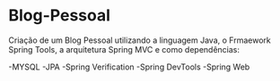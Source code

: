 # Blog-Pessoal

Criação de um Blog Pessoal utilizando a linguagem Java, 
o Frmaework Spring Tools, 
a arquitetura Spring MVC 
e como dependências:

-MYSQL
-JPA
-Spring Verification
-Spring DevTools
-Spring Web
